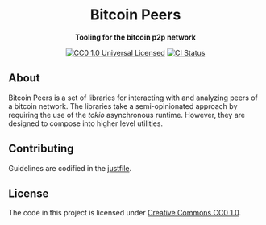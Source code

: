 <div align="center">
  <h1>Bitcoin Peers</h1>
  <p>
    <strong>Tooling for the bitcoin p2p network</strong>
  </p>

  <p>
    <a href="https://github.com/nyonson/bitcoin-peers/blob/master/LICENSE"><img alt="CC0 1.0 Universal Licensed" src="https://img.shields.io/badge/license-CC0--1.0-blue.svg"/></a>
    <a href="https://github.com/nyonson/bitcoin-peers/actions?query=workflow%3ACI"><img alt="CI Status" src="https://github.com/nyonson/bitcoin-peers/actions/workflows/ci.yml/badge.svg"/></a>
  </p>
</div>

## About

Bitcoin Peers is a set of libraries for interacting with and analyzing peers of a bitcoin network. The libraries take a semi-opinionated approach by requiring the use of the *tokio* asynchronous runtime. However, they are designed to compose into higher level utilities.

## Contributing

Guidelines are codified in the [justfile](justfile).

## License

The code in this project is licensed under [Creative Commons CC0 1.0](LICENSE).
